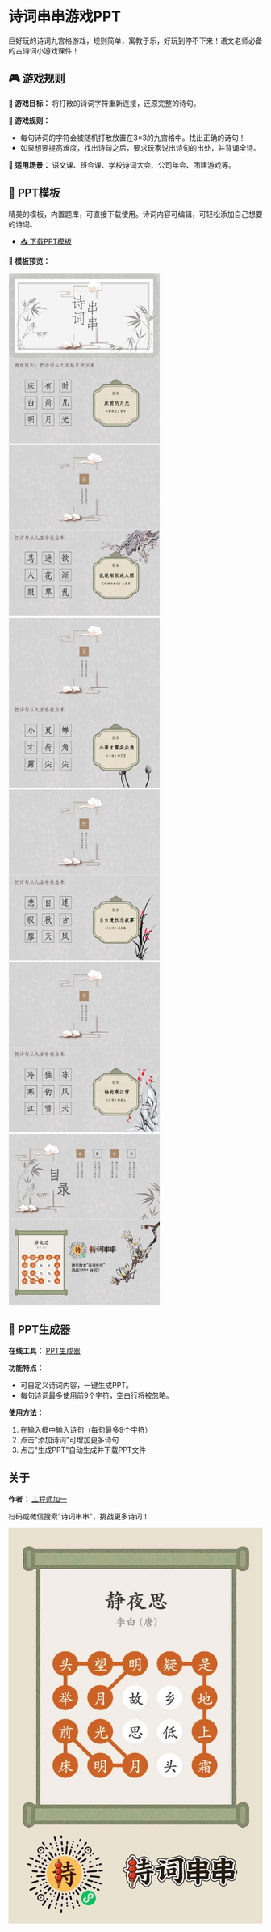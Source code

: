 # 诗词串串游戏PPT

巨好玩的诗词九宫格游戏，规则简单，寓教于乐，好玩到停不下来！语文老师必备的古诗词小游戏课件！

## 🎮 游戏规则

**🎯 游戏目标：** 将打散的诗词字符重新连接，还原完整的诗句。

**🎲 游戏规则：**

- 每句诗词的字符会被随机打散放置在3×3的九宫格中。找出正确的诗句！
- 如果想要提高难度，找出诗句之后，要求玩家说出诗句的出处，并背诵全诗。

**🎈 适用场景：** 语文课、班会课、学校诗词大会、公司年会、团建游戏等。

## 📄 PPT模板

精美的模板，内置题库，可直接下载使用。诗词内容可编辑，可轻松添加自己想要的诗词。

- [📥 下载PPT模板](/public/pptx/诗词串串.pptx?raw=true)

**📸 模板预览：**

<img src="public/preview/ppt_1.jpg" alt="PPT模板预览1" width="300"/>
<img src="public/preview/ppt_2.jpg" alt="PPT模板预览2" width="300"/>
<img src="public/preview/ppt_3.jpg" alt="PPT模板预览3" width="300"/>
<img src="public/preview/ppt_4.jpg" alt="PPT模板预览4" width="300"/>
<img src="public/preview/ppt_5.jpg" alt="PPT模板预览5" width="300"/>
<img src="public/preview/ppt_6.jpg" alt="PPT模板预览6" width="300"/>

## 🚀 PPT生成器

**在线工具：** [PPT生成器](https://oonne.github.io/poetry-strands-ppt/)

**功能特点：**

- 可自定义诗词内容，一键生成PPT。
- 每句诗词最多使用前9个字符，空白行将被忽略。

**使用方法：**

1. 在输入框中输入诗句（每句最多9个字符）
2. 点击"添加诗词"可增加更多诗句
3. 点击"生成PPT"自动生成并下载PPT文件

## 关于

**作者：** [工程师加一](https://blog.oonne.com)

扫码或微信搜索"诗词串串"，挑战更多诗词！

![诗词串串海报](poster.jpg)
